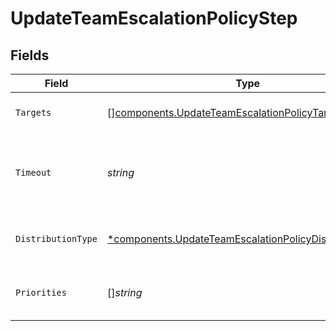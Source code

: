 # UpdateTeamEscalationPolicyStep


## Fields

| Field                                                                                                                                                                                                         | Type                                                                                                                                                                                                          | Required                                                                                                                                                                                                      | Description                                                                                                                                                                                                   |
| ------------------------------------------------------------------------------------------------------------------------------------------------------------------------------------------------------------- | ------------------------------------------------------------------------------------------------------------------------------------------------------------------------------------------------------------- | ------------------------------------------------------------------------------------------------------------------------------------------------------------------------------------------------------------- | ------------------------------------------------------------------------------------------------------------------------------------------------------------------------------------------------------------- |
| `Targets`                                                                                                                                                                                                     | [][components.UpdateTeamEscalationPolicyTarget](../../models/components/updateteamescalationpolicytarget.md)                                                                                                  | :heavy_minus_sign:                                                                                                                                                                                            | A list of targets that the step will notify. You can specify up to 15 targets per step.                                                                                                                       |
| `Timeout`                                                                                                                                                                                                     | *string*                                                                                                                                                                                                      | :heavy_check_mark:                                                                                                                                                                                            | An ISO8601 duration string specifying how long to wait before moving on to the next step. For the last step, this value specifies how long to wait before the escalation policy should repeat, if it repeats. |
| `DistributionType`                                                                                                                                                                                            | [*components.UpdateTeamEscalationPolicyDistributionType](../../models/components/updateteamescalationpolicydistributiontype.md)                                                                               | :heavy_minus_sign:                                                                                                                                                                                            | The round robin configuration for the step. One of 'unspecified', 'round_robin_by_alert', or 'round_robin_by_escalation_policy'.                                                                              |
| `Priorities`                                                                                                                                                                                                  | []*string*                                                                                                                                                                                                    | :heavy_minus_sign:                                                                                                                                                                                            | A list of priorities (HIGH, MEDIUM, LOW) to which the step applies when using a dynamic escalation policy.                                                                                                    |